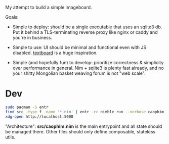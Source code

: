 My attempt to build a simple imageboard.

Goals:

- Simple to deploy: should be a single executable that uses an sqlite3 db. Put
  it behind a TLS-terminating reverse proxy like nginx or caddy and you're in
  business.

- Simple to use: UI should be minimal and functional even with JS disabled.
  [textboard](http://textboard.org/) is a huge inspiration.

- Simple (and hopefully fun) to develop: prioritize correctness & simplicity
  over performance in general. Nim + sqlite3 is plenty fast already, and no
  your shitty Mongolian basket weaving forum is not "web scale".

# Dev

```sh
sudo pacman -S entr
find src -type f -name '*.nim' | entr -rc nimble run --verbose caophim
xdg-open http://localhost:5000
```

"Architecture": **src/caophim.nim** is the main entrypoint and all state should
be managed there. Other files should only define composable, stateless utils.
